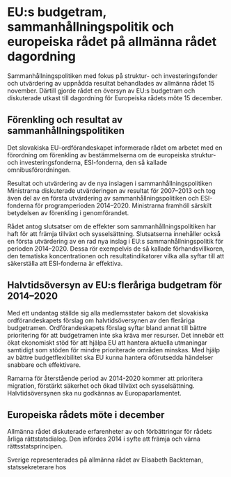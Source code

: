 # EU:s budgetram, sammanhållningspolitik och europeiska rådet på allmänna rådet dagordning

Sammanhållningspolitiken med fokus på struktur\- och investeringsfonder och utvärdering av uppnådda resultat behandlades av allmänna rådet 15 november. Därtill gjorde rådet en översyn av EU:s budgetram och diskuterade utkast till dagordning för Europeiska rådets möte 15 december.


## Förenkling och resultat av sammanhållningspolitiken

Det slovakiska EU\-ordförandeskapet informerade rådet om arbetet med en förordning om förenkling av bestämmelserna om de europeiska struktur\- och investeringsfonderna, ESI\-fonderna, den så kallade omnibusförordningen.

Resultat och utvärdering av de nya inslagen i sammanhållningspolitiken
Ministrarna diskuterade utvärderingen av resultat för 2007–2013 och tog även del av en första utvärdering av sammanhållningspolitiken och ESI\-fonderna för programperioden 2014–2020\. Ministrarna framhöll särskilt betydelsen av förenkling i genomförandet.

Rådet antog slutsatser om de effekter som sammanhållningspolitiken har haft för att främja tillväxt och sysselsättning. Slutsatserna innehåller också en första utvärdering av en rad nya inslag i EU:s sammanhållningspolitik för perioden 2014–2020\. Dessa rör exempelvis de så kallade förhandsvillkoren, den tematiska koncentrationen och resultatindikatorer vilka alla syftar till att säkerställa att ESI\-fonderna är effektiva.

## Halvtidsöversyn av EU:s fleråriga budgetram för 2014–2020

Med ett undantag ställde sig alla medlemsstater bakom det slovakiska ordförandeskapets förslag om halvtidsöversynen av den fleråriga budgetramen. Ordförandeskapets förslag syftar bland annat till bättre prioritering för att budgetramen inte ska kräva mer resurser. Det innebär ett ökat ekonomiskt stöd för att hjälpa EU att hantera aktuella utmaningar samtidigt som stöden för mindre prioriterade områden minskas. Med hjälp av bättre budgetflexibilitet ska EU kunna hantera oförutsedda händelser snabbare och effektivare.

Ramarna för återstående period av 2014\-2020 kommer att prioritera migration, förstärkt säkerhet och ökad tillväxt och sysselsättning. Halvtidsöversynen ska nu godkännas av Europaparlamentet.

## Europeiska rådets möte i december

Allmänna rådet diskuterade erfarenheter av och förbättringar för rådets årliga rättstatsdialog. Den infördes 2014 i syfte att främja och värna rättsstatsprincipen.

Sverige representerades på allmänna rådet av Elisabeth Backteman, statssekreterare hos
